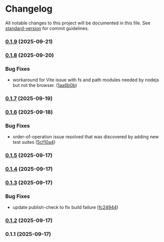 # Changelog

All notable changes to this project will be documented in this file. See [standard-version](https://github.com/conventional-changelog/standard-version) for commit guidelines.

### [0.1.9](https://github.com/Gulluth/sigil/compare/v0.1.8...v0.1.9) (2025-09-21)

### [0.1.8](https://github.com/Gulluth/sigil/compare/v0.1.7...v0.1.8) (2025-09-20)


### Bug Fixes

* workaround for Vite issue with fs and path modules needed by nodejs but not the browser. ([1aa6b0b](https://github.com/Gulluth/sigil/commit/1aa6b0bd5893c641995f70f83c5c3843f8c3feee))

### [0.1.7](https://github.com/Gulluth/sigil/compare/v0.1.6...v0.1.7) (2025-09-19)

### [0.1.6](https://github.com/Gulluth/sigil/compare/v0.1.5...v0.1.6) (2025-09-18)


### Bug Fixes

* order-of-operation issue resolved that was discovered by adding new test suites ([5cf10a4](https://github.com/Gulluth/sigil/commit/5cf10a46cb4b9d0833ac0c03d9661b34f29544aa))

### [0.1.5](https://github.com/Gulluth/sigil/compare/v0.1.4...v0.1.5) (2025-09-17)

### [0.1.4](https://github.com/Gulluth/sigil/compare/v0.1.3...v0.1.4) (2025-09-17)

### [0.1.3](https://github.com/Gulluth/sigil/compare/v0.1.2...v0.1.3) (2025-09-17)


### Bug Fixes

* update publish-check to fix build failure ([fc24944](https://github.com/Gulluth/sigil/commit/fc249443b047ad8c880381ecb37a56939042277d))

### [0.1.2](https://github.com/Gulluth/sigil/compare/v0.1.1...v0.1.2) (2025-09-17)

### 0.1.1 (2025-09-17)
